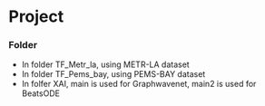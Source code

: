 # Project
### Folder
- In folder TF_Metr_la, using METR-LA dataset
- In folder TF_Pems_bay, using PEMS-BAY dataset
- In folfer XAI, main is used for Graphwavenet, main2 is used for BeatsODE

